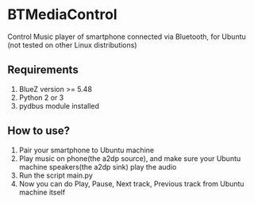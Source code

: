 # BTMediaControl
Control Music player of smartphone connected via Bluetooth, for Ubuntu (not tested on other Linux distributions)

## Requirements
1. BlueZ version >= 5.48
2. Python 2 or 3
3. pydbus module installed

## How to use?
1. Pair your smartphone to Ubuntu machine
2. Play music on phone(the a2dp source), and make sure your Ubuntu machine speakers(the a2dp sink) play the audio
3. Run the script main.py
4. Now you can do Play, Pause, Next track, Previous track from Ubuntu machine itself
